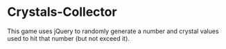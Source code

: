 # Crystals-Collector
This game uses jQuery to randomly generate a number and crystal values used to hit that number (but not exceed it).

